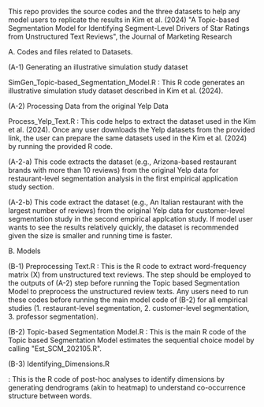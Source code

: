 This repo provides the source codes and the three datasets to help any model users to replicate the results in Kim et al. (2024) "A Topic-based Segmentation Model for Identifying Segment-Level Drivers of Star Ratings from Unstructured Text Reviews", the Journal of Marketing Research  

A. Codes and files related to Datasets.

(A-1) Generating an illustrative simulation study dataset 

 SimGen_Topic-based_Segmentation_Model.R
: This R code generates an illustrative simulation study dataset described in Kim et al. (2024).

(A-2) Processing Data from the original Yelp Data

Process_Yelp_Text.R
: This code helps to extract the dataset used in the Kim et al. (2024). Once any user downloads the Yelp datasets from the provided link, the user can prepare the same datasets used in the Kim et al. (2024) by running the provided R code.

   (A-2-a) This code extracts the dataset (e.g., Arizona-based restaurant brands with more than 10 reviews) from the original Yelp data for restaurant-level segmentation analysis in the first empirical application study section.  

   (A-2-b) This code extract the dataset (e.g., An Italian restaurant with the largest number of reviews) from the original Yelp data for customer-level segmentation study in the second empirical applcation study. If model user wants to see the results relatively quickly, the dataset is recommended given the size is smaller and running time is faster. 

B. Models

(B-1) Preprocessing Text.R
: This is the R code to extract word-frequency matrix (X) from unstructured text reviews. The step should be employed to the outputs of (A-2) step before running the Topic based Segmentation Model to preprocess the unstructured review texts. Any users need to run these codes before running the main model code of (B-2) for all empirical studies (1. restaurant-level segmentation, 2. customer-level segmentation, 3. professor segmentation). 

(B-2) Topic-based Segmentation Model.R
: This is the main R code of the Topic based Segmentation Model estimates the sequential choice model by calling "Est_SCM_202105.R".

(B-3) Identifying_Dimensions.R

: This is the R code of post-hoc analyses to identify dimensions by generating dendrograms (akin to heatmap) to understand co-occurrence structure between words.
